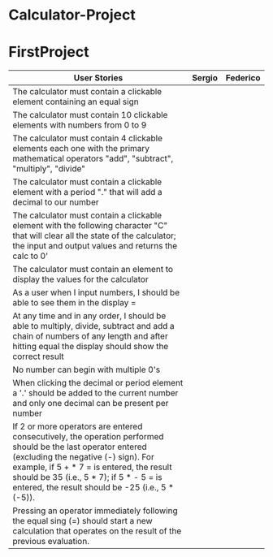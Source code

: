 # Calculator-Project

# FirstProject
| User Stories     | Sergio | Federico |
| ---------------- | :--: | ---: |
| The calculator must contain a clickable element containing an equal sign  |     |      |
| The calculator must contain 10 clickable elements with numbers from 0 to 9  |      |    |
| The calculator must contain 4 clickable elements each one with the primary mathematical operators "add", "subtract", "multiply", "divide"  |     |      |
| The calculator must contain a clickable element with a period "." that will add a decimal to our number   |     |      |
| The calculator must contain a clickable element with the following character "C" that will clear all the state of the calculator; the input and output values and returns the calc to 0'   |     |      |
| The calculator must contain an element to display the values for the calculator   |     |      |
| As a user when I input numbers, I should be able to see them in the display =  |     |      |
| At any time and in any order, I should be able to multiply, divide, subtract and add a chain of numbers of any length and after hitting equal the display should show the correct result   |     |      |
| No number can begin with multiple 0's   |     |      |
| When clicking the decimal or period element a '.' should be added to the current number and only one decimal can be present per number   |     |      |
| If 2 or more operators are entered consecutively, the operation performed should be the last operator entered (excluding the negative (-) sign). For example, if 5 + * 7 = is entered, the result should be 35 (i.e., 5 * 7); if 5 * - 5 = is entered, the result should be -25 (i.e., 5 * (-5)).  |     |      |
| Pressing an operator immediately following the equal sing (=) should start a new calculation that operates on the result of the previous evaluation.  |     |      |
